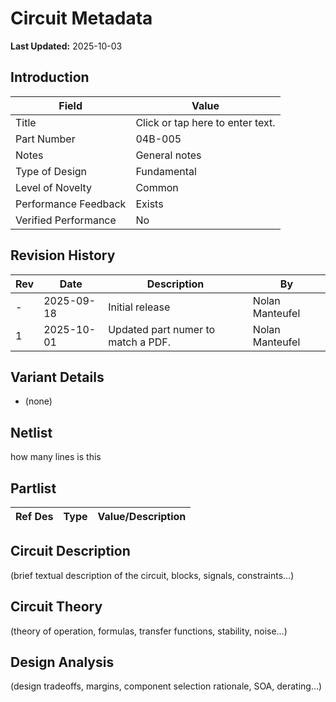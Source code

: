 # Circuit Metadata

**Last Updated:** 2025-10-03

## Introduction

| Field                  | Value                     |
| ---------------------- | ------------------------- |
| Title                  | Click or tap here to enter text. |
| Part Number            | 04B-005 |
| Notes                  | General notes |
| Type of Design         | Fundamental |
| Level of Novelty       | Common |
| Performance Feedback   | Exists |
| Verified Performance   | No |

## Revision History

| Rev | Date | Description | By |
| --- | ---- | ----------- | -- |
| - | 2025-09-18 | Initial release | Nolan Manteufel |
| 1 | 2025-10-01 | Updated part numer to match a PDF. | Nolan Manteufel |

## Variant Details

- (none)

## Netlist

how
many
lines
is
this

## Partlist

| Ref Des | Type | Value/Description |
| ------- | ---- | ----------------- |

## Circuit Description

(brief textual description of the circuit, blocks, signals, constraints…)

## Circuit Theory

(theory of operation, formulas, transfer functions, stability, noise…)

## Design Analysis

(design tradeoffs, margins, component selection rationale, SOA, derating…)
